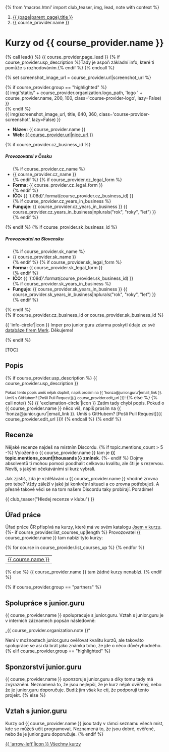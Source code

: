 {% from 'macros.html' import club_teaser, img, lead, note with context %}

<nav aria-label="breadcrumb">
  <ol class="breadcrumb">
    <li class="breadcrumb-item">
      <a href="{{ (page|parent_page).url|url }}">
        {{ (page|parent_page).title }}
      </a>
    </li>
    <li class="breadcrumb-item active" aria-current="page">
      {{ course_provider.name }}
    </li>
  </ol>
</nav>

# Kurzy od {{ course_provider.name }}

{% call lead() %}
  {{ course_provider.page_lead }}
  {% if course_provider.usp_description %}Tady je aspoň základní info, které ti pomůže s rozhodováním.{% endif %}
{% endcall %}

{% set screenshot_image_url = course_provider.url|screenshot_url %}
<div class="standout course-provider {{ course_provider.group }}"
  data-screenshot-source-url="{{ course_provider.url }}"
  data-screenshot-image-url="{{ screenshot_image_url }}">
  {% if course_provider.group == "highlighted" %}
    <div class="course-provider-header">
      {{ img('static/' + course_provider.organization.logo_path, 'logo ' + course_provider.name, 200, 100, class='course-provider-logo', lazy=False) }}
    </div>
  {% endif %}
  <div class="course-provider-info">
    <div class="course-provider-image">
      {{ img(screenshot_image_url, title, 640, 360, class='course-provider-screenshot', lazy=False) }}
    </div>
    <div class="course-provider-body">
      <ul class="course-provider-items">
        <li class="course-provider-item">
          <strong>Název:</strong>
          {{ course_provider.name }}
        </li>
        <li class="course-provider-item">
          <strong>Web:</strong>
          <a href="{{ course_provider.url }}" target="_blank"
            {% if course_provider.group != "highlighted" %}rel="nofollow noopener"{% endif -%}
          >
            {{ course_provider.url|nice_url }}
          </a>
        </li>
      </ul>
      {% if course_provider.cz_business_id %}
      <h5 class="course-provider-heading">Provozovatel v Česku</h5 class="course-provider-heading">
      <ul class="course-provider-items compact">
        {% if course_provider.cz_name %}
        <li class="course-provider-item">
          {{ course_provider.cz_name }}
        </li>
        {% endif %}
        {% if course_provider.cz_legal_form %}
        <li class="course-provider-item">
          <strong>Forma:</strong>
          {{ course_provider.cz_legal_form }}
        </li>
        {% endif %}
        <li class="course-provider-item">
          <strong>IČO:</strong>
          {{ '{:08d}'.format(course_provider.cz_business_id) }}
        </li>
        {% if course_provider.cz_years_in_business %}
        <li class="course-provider-item">
          <strong>Funguje:</strong>
          {{ course_provider.cz_years_in_business }}
          {{ course_provider.cz_years_in_business|nplurals("rok", "roky", "let") }}
        </li>
        {% endif %}
      </ul>
      {% endif %}
      {% if course_provider.sk_business_id %}
      <h5 class="course-provider-heading">Provozovatel na Slovensku</h5 class="course-provider-heading">
      <ul class="course-provider-items compact">
        {% if course_provider.sk_name %}
        <li class="course-provider-item">
          {{ course_provider.sk_name }}
        </li>
        {% endif %}
        {% if course_provider.sk_legal_form %}
        <li class="course-provider-item">
          <strong>Forma:</strong>
          {{ course_provider.sk_legal_form }}
        </li>
        {% endif %}
        <li class="course-provider-item">
          <strong>IČO:</strong>
          {{ '{:08d}'.format(course_provider.sk_business_id) }}
        </li>
        {% if course_provider.sk_years_in_business %}
        <li class="course-provider-item">
          <strong>Funguje:</strong>
          {{ course_provider.sk_years_in_business }}
          {{ course_provider.sk_years_in_business|nplurals("rok", "roky", "let") }}
        </li>
        {% endif %}
      </ul>
      {% endif %}
    </div>
    {% if course_provider.cz_business_id or course_provider.sk_business_id %}
      <p class="course-provider-note">
        {{ 'info-circle'|icon }}
        Imper pro junior.guru zdarma poskytl údaje ze své <a href="https://www.merk.cz/?utm_source=junior.guru&utm_medium=web&utm_campaign=catalog" rel="noopener" target="_blank">databáze firem Merk</a>. Děkujeme!
      </p>
    {% endif %}
  </div>
</div>

[TOC]

## Popis
{% if course_provider.usp_description %}
{{ course_provider.usp_description }}

<small>
Pokud tento popis umíš nějak doplnit, napiš prosím na {{ 'honza@junior.guru'|email_link }}.
Umíš s GitHubem? [Pošli Pull Request]({{ course_provider.edit_url }})!
</small>
{% else %}
{% call note() %}
  {{ 'exclamation-circle'|icon }}
  Zatím tady chybí popis.
  Pokud o {{ course_provider.name }} něco víš, napiš prosím na {{ 'honza@junior.guru'|email_link }}.
  Umíš s GitHubem? [Pošli Pull Request]({{ course_provider.edit_url }})!
{% endcall %}
{% endif %}

## Recenze

Nějaké recenze najdeš na místním Discordu.
{% if topic.mentions_count > 5 -%}
  Vyloženě o {{ course_provider.name }} tam je **{{ topic.mentions_count|thousands }} zmínek**.
{%- endif %}
Dojmy absolventů ti mohou pomoci poodhalit celkovou kvalitu, ale čti je s rezervou.
Nevíš, s jakými očekáváními si kurz vybrali.

Jak zjistíš, zda je vzdělávání u {{ course_provider.name }} vhodné zrovna pro tebe?
Vždy záleží v jaké jsi konkrétní situaci a co zrovna potřebuješ.
A přesně takové věci se na tom našem Discordu taky probírají.
Poradíme!

{{ club_teaser("Hledej recenze v klubu") }}

## Úřad práce

Úřad práce ČR přispívá na kurzy, které má ve svém katalogu [Jsem v kurzu](https://www.mpsv.cz/jsem-v-kurzu).
{%- if course_provider.list_courses_up|length %}
Provozovatel {{ course_provider.name }} tam nabízí tyto kurzy:
<table class="table">
{% for course in course_provider.list_courses_up %}
  <tr>
    <td>
      <a href="{{ course.url }}" rel="nofollow noopener" target="_blank">
        {{ course.name }}
      </a>
    </td>
  </tr>
{% endfor %}
</table>
{% else %}
{{ course_provider.name }} tam žádné kurzy nenabízí.
{% endif %}

{% if course_provider.group == "partners" %}
## Spolupráce s junior.guru

{{ course_provider.name }} spolupracuje s junior.guru. Vztah s junior.guru je v interních záznamech popsán následovně:

„{{ course_provider.organization.note }}“

Není v možnostech junior.guru ověřovat kvalitu kurzů, ale takováto spolupráce se asi dá brát jako známka toho, že jde o něco důvěryhodného.
{% elif course_provider.group == "highlighted" %}
## Sponzorství junior.guru

{{ course_provider.name }} sponzoruje junior.guru a díky tomu tady má zvýraznění.
Neznamená to, že jsou nejlepší, že je kurz nějak ověřený, nebo že je junior.guru doporučuje.
Budiž jim však ke cti, že podporují tento projekt.
{% else %}
## Vztah s junior.guru

Kurzy od {{ course_provider.name }} jsou tady v rámci seznamu všech míst, kde se můžeš učit programovat.
Neznamená to, že jsou dobré, ověřené, nebo že je junior.guru doporučuje.
{% endif %}

<div class="pagination">
  <div class="pagination-control">
    <a href="{{ (page|parent_page).url|url }}" class="pagination-button">
      {{ 'arrow-left'|icon }}
      Všechny kurzy
    </a>
  </div>
</div>
